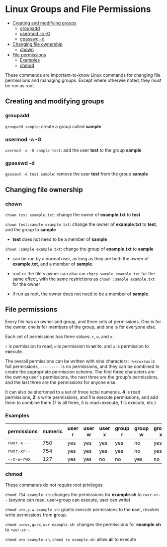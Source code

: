 <!--
SPDX-FileCopyrightText: 2020 - 2024 Eli Array Minkoff

SPDX-License-Identifier: CC-BY-SA-4.0
-->

# Linux Groups and File Permissions

<!-- vim-markdown-toc GitLab -->

* [Creating and modifying groups](#creating-and-modifying-groups)
  * [groupadd](#groupadd)
  * [usermod -a -G](#usermod-a-g)
  * [gpasswd -d](#gpasswd-d)
* [Changing file ownership](#changing-file-ownership)
  * [chown](#chown)
* [File permissions](#file-permissions)
  * [Examples](#examples)
  * [chmod](#chmod)

<!-- vim-markdown-toc -->

These commands are important-to-know Linux commands for changing file permissions and managing groups.
Except where otherwie noted, they must be run as root.

## Creating and modifying groups

### groupadd

`groupadd sample`: create a group called **sample**

### usermod -a -G

`usermod -a -G sample test`: add the user **test** to the group **sample**

### gpasswd -d

`gpasswd -d test sample`: remove the user **test** from the group **sample**

## Changing file ownership

### chown

`chown test example.txt`: change the owner of **example.txt** to **test**

`chown test:sample example.txt`: change the owner of **example.txt** to **test**, and the group to **sample**

* **test** does not need to be a member of **sample**

`chown :sample example.txt`: change the group of **example.txt** to **sample** 

* can be run by a normal user, as long as they are both the owner of **example.txt**, and a member of **sample**.

* root or the file's owner can also run `chgrp sample example.txt` for the same effect, with the same restrictions as `chown :sample example.txt` for the owner

* if run as root, the owner does not need to be a member of **sample**.

## File permissions

Every file has an owner and group, and three sets of permissions. One is for the owner, one is for members of the group, and one is for everyone else.

Each set of permissions has three values: `r`, `w`, and `x`.

`r` is permission to **r**ead, `w` is permission to **w**rite, and `x` is permission to e**x**ecute.

The overall permissions can be written with nine characters: `rwxrwxrwx` is full permissions, `---------` is no permissions, and they can be combined to create the appropriate permission scheme. The first three characters are the owning user's permissions, the next three are the group's permissions, and the last three are the permissions for anyone else.

It can also be shortened to a set of three octal numerals. **4** is read permissions, **2** is write permissions, and **1** is execute permissions, and add them to combine them (7 is all three, 5 is read+execute, 1 is execute, etc.)
 
### Examples

| permissions | numeric | user r | user w | user x | group r | group w | group x | other r | other w | other x |
|-------------|---------|--------|--------|--------|---------|---------|---------|---------|---------|---------|
| `rwxr-x---` | 750     | yes    | yes    | yes    | yes     | no      | yes     | no      | no      | no      |
| `rwxr-xr--` | 754     | yes    | yes    | yes    | yes     | no      | yes     | yes     | no      | no      |
| `--x-w-rwx` | 127     | yes    | yes    | no     | no      | yes     | no      | yes     | yes     | yes     |

### chmod

These commands do not require root privileges

`chmod 754 example.sh`: changes the permissions for **example<nolink>.sh** to `rwxr-xr--` (anyone can read, user+group can execute, user can write)

`chmod u+x,g-w example.sh`: grants execute permissions to the **u**ser, revokes write permissions from **g**roup.

`chmod u=rwx,g=rx,o=r example.sh`: changes the permissions for **example<nolink>.sh** to `rwxr-xr--`

`chmod a+x example.sh`, `chmod +x example.sh`: allow **a**ll to execute
